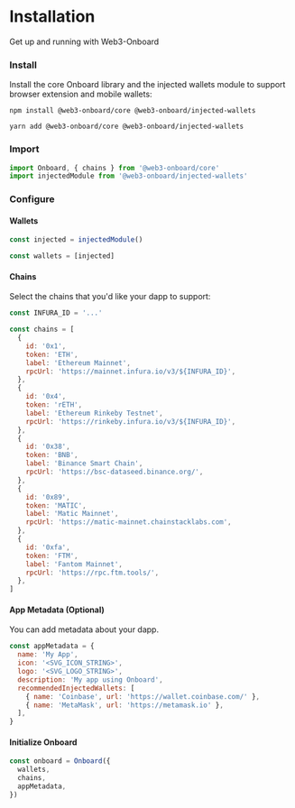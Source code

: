 <script context="module">
import { Tabs, TabPanel } from '@vitebook/client/components/tabs';

const frameworks = ['npm', 'yarn'];
</script>

# Installation

Get up and running with Web3-Onboard

### Install

Install the core Onboard library and the injected wallets module to support browser extension and mobile wallets:

<Tabs values={frameworks}>
  <TabPanel value="npm">

```
npm install @web3-onboard/core @web3-onboard/injected-wallets
```

  </TabPanel>
  <TabPanel value="yarn">

```
yarn add @web3-onboard/core @web3-onboard/injected-wallets
```

  </TabPanel>
</Tabs>

### Import

```js
import Onboard, { chains } from '@web3-onboard/core'
import injectedModule from '@web3-onboard/injected-wallets'
```

### Configure

#### Wallets

```js
const injected = injectedModule()

const wallets = [injected]
```

#### Chains

Select the chains that you'd like your dapp to support:

```js
const INFURA_ID = '...'

const chains = [
  {
    id: '0x1',
    token: 'ETH',
    label: 'Ethereum Mainnet',
    rpcUrl: 'https://mainnet.infura.io/v3/${INFURA_ID}',
  },
  {
    id: '0x4',
    token: 'rETH',
    label: 'Ethereum Rinkeby Testnet',
    rpcUrl: 'https://rinkeby.infura.io/v3/${INFURA_ID}',
  },
  {
    id: '0x38',
    token: 'BNB',
    label: 'Binance Smart Chain',
    rpcUrl: 'https://bsc-dataseed.binance.org/',
  },
  {
    id: '0x89',
    token: 'MATIC',
    label: 'Matic Mainnet',
    rpcUrl: 'https://matic-mainnet.chainstacklabs.com',
  },
  {
    id: '0xfa',
    token: 'FTM',
    label: 'Fantom Mainnet',
    rpcUrl: 'https://rpc.ftm.tools/',
  },
]
```

#### App Metadata (Optional)

You can add metadata about your dapp.

```js
const appMetadata = {
  name: 'My App',
  icon: '<SVG_ICON_STRING>',
  logo: '<SVG_LOGO_STRING>',
  description: 'My app using Onboard',
  recommendedInjectedWallets: [
    { name: 'Coinbase', url: 'https://wallet.coinbase.com/' },
    { name: 'MetaMask', url: 'https://metamask.io' },
  ],
}
```

#### Initialize Onboard

```js
const onboard = Onboard({
  wallets,
  chains,
  appMetadata,
})
```
